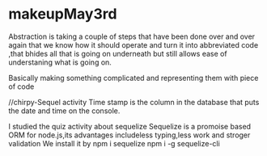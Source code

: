 # makeupMay3rd
Abstraction is taking a couple of steps that have been done over and over again that we know how it should operate and turn it into abbreviated code ,that bhides all that is going on underneath but still allows ease of understaning what is going on.

Basically making something complicated and representing them with piece of code

//chirpy-Sequel activity
Time stamp is the column in the database that puts the date and time on the console.

I studied the quiz activity about sequelize
Sequelize is a promoise based ORM for node.js,its advantages includeless typing,less work and stroger validation
We install it by 
npm i sequelize npm i -g sequelize-cli
